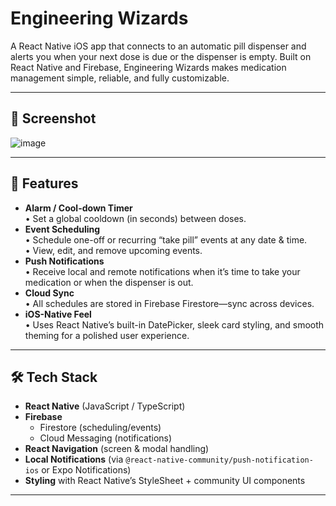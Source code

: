 # Engineering Wizards

A React Native iOS app that connects to an automatic pill dispenser and alerts you when your next dose is due or the dispenser is empty. Built on React Native and Firebase, Engineering Wizards makes medication management simple, reliable, and fully customizable.

---

## 📸 Screenshot

![image](https://github.com/user-attachments/assets/7896069e-299b-4bf5-9d50-4ae0be3e4493)


---

## 🚀 Features

- **Alarm / Cool-down Timer**  
  • Set a global cooldown (in seconds) between doses.  
- **Event Scheduling**  
  • Schedule one-off or recurring “take pill” events at any date & time.  
  • View, edit, and remove upcoming events.  
- **Push Notifications**  
  • Receive local and remote notifications when it’s time to take your medication or when the dispenser is out.  
- **Cloud Sync**  
  • All schedules are stored in Firebase Firestore—sync across devices.  
- **iOS-Native Feel**  
  • Uses React Native’s built-in DatePicker, sleek card styling, and smooth theming for a polished user experience.

---

## 🛠 Tech Stack

- **React Native** (JavaScript / TypeScript)  
- **Firebase**  
  - Firestore (scheduling/events)  
  - Cloud Messaging (notifications)  
- **React Navigation** (screen & modal handling)  
- **Local Notifications** (via `@react-native-community/push-notification-ios` or Expo Notifications)  
- **Styling** with React Native’s StyleSheet + community UI components

---


